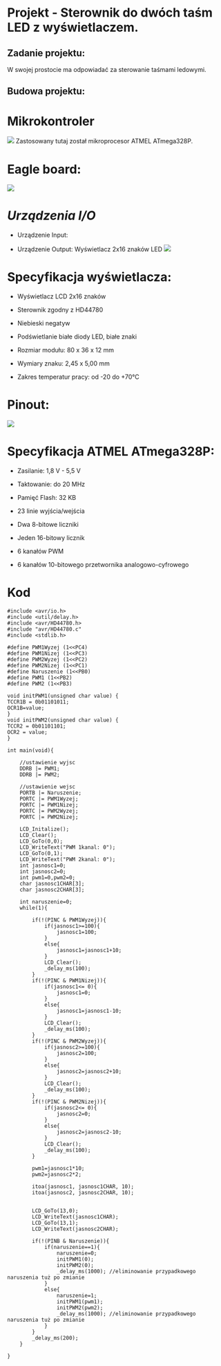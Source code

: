 # Projekt - Sterownik do dwóch taśm LED z wyświetlaczem.

## Zadanie projektu:
W swojej prostocie ma odpowiadać za sterowanie taśmami ledowymi.

## Budowa projektu:
# Mikrokontroler
![](https://github.com/suronomo/projektTM/blob/6d0f4b5464e575dd86a42b8a53a452ddc73a3d90/fotografie/Mikrokontroler.PNG)
Zastosowany tutaj został mikroprocesor ATMEL ATmega328P.

# Eagle board:
![](https://github.com/suronomo/projektTM/blob/0488b0967d13b00cf496a41c1891c0bef8c12b6d/fotografie/Board.PNG)


# *Urządzenia I/O*
- Urządzenie Input:


- Urządzenie Output: Wyświetlacz 2x16 znaków LED
![](https://github.com/suronomo/projektTM/blob/888ff3fb22433c93b6e70e420a299d2a80d48841/fotografie/Screen.PNG)
# Specyfikacja wyświetlacza:
* Wyświetlacz LCD 2x16 znaków

* Sterownik zgodny z HD44780

* Niebieski negatyw

* Podświetlanie białe diody LED, białe znaki

* Rozmiar modułu: 80 x 36 x 12 mm
 
* Wymiary znaku: 2,45 x 5,00 mm  

* Zakres temperatur pracy: od -20 do +70°C

# Pinout:
![](https://github.com/suronomo/projektTM/blob/46760b7d7dbde397f36da126a4406366f73b8289/fotografie/Pinout.png)
# Specyfikacja ATMEL ATmega328P:
* Zasilanie: 1,8 V - 5,5 V 

* Taktowanie: do 20 MHz

* Pamięć Flash: 32 KB

* 23 linie wyjścia/wejścia

* Dwa 8-bitowe liczniki 

* Jeden 16-bitowy licznik

* 6 kanałów PWM

* 6 kanałów 10-bitowego przetwornika analogowo-cyfrowego



# Kod
```
#include <avr/io.h>
#include <util/delay.h>
#include <avr/HD44780.h>
#include "avr/HD44780.c"
#include <stdlib.h>

#define PWM1Wyzej (1<<PC4)
#define PWM1Nizej (1<<PC3)
#define PWM2Wyzej (1<<PC2)
#define PWM2Nizej (1<<PC1)
#define Naruszenie (1<<PB0)
#define PWM1 (1<<PB2)
#define PWM2 (1<<PB3)

void initPWM1(unsigned char value) {
TCCR1B = 0b01101011;
OCR1B=value;
}
void initPWM2(unsigned char value) {
TCCR2 = 0b01101101;
OCR2 = value;
}

int main(void){

	//ustawienie wyjsc
	DDRB |= PWM1;
	DDRB |= PWM2;

	//ustawienie wejsc
	PORTB |= Naruszenie;
	PORTC |= PWM1Wyzej;
	PORTC |= PWM1Nizej;
	PORTC |= PWM2Wyzej;
	PORTC |= PWM2Nizej;

	LCD_Initalize();
	LCD_Clear();
	LCD_GoTo(0,0);
	LCD_WriteText("PWM 1kanal: 0");
	LCD_GoTo(0,1);
	LCD_WriteText("PWM 2kanal: 0");
	int jasnosc1=0;
	int jasnosc2=0;
	int pwm1=0,pwm2=0;
	char jasnosc1CHAR[3];
	char jasnosc2CHAR[3];

	int naruszenie=0;
	while(1){

		if(!(PINC & PWM1Wyzej)){
			if(jasnosc1>=100){
				jasnosc1=100;
			}
			else{
				jasnosc1=jasnosc1+10;
			}
			LCD_Clear();
			_delay_ms(100);
		}
		if(!(PINC & PWM1Nizej)){
			if(jasnosc1<= 0){
				jasnosc1=0;
			}
			else{
				jasnosc1=jasnosc1-10;
			}
			LCD_Clear();
			_delay_ms(100);
		}
		if(!(PINC & PWM2Wyzej)){
			if(jasnosc2>=100){
				jasnosc2=100;
			}
			else{
				jasnosc2=jasnosc2+10;
			}
			LCD_Clear();
			_delay_ms(100);
		}
		if(!(PINC & PWM2Nizej)){
			if(jasnosc2<= 0){
				jasnosc2=0;
			}
			else{
				jasnosc2=jasnosc2-10;
			}
			LCD_Clear();
			_delay_ms(100);
		}

		pwm1=jasnosc1*10;
		pwm2=jasnosc2*2;

		itoa(jasnosc1, jasnosc1CHAR, 10);
		itoa(jasnosc2, jasnosc2CHAR, 10);


		LCD_GoTo(13,0);
		LCD_WriteText(jasnosc1CHAR);
		LCD_GoTo(13,1);
		LCD_WriteText(jasnosc2CHAR);

		if(!(PINB & Naruszenie)){
			if(naruszenie==1){
				naruszenie=0;
				initPWM1(0);
				initPWM2(0);
				_delay_ms(1000); //eliminowanie przypadkowego naruszenia tuż po zmianie
			}
			else{
				naruszenie=1;
				initPWM1(pwm1);
				initPWM2(pwm2);
				_delay_ms(1000); //eliminowanie przypadkowego naruszenia tuż po zmianie
			}
		}
		_delay_ms(200);
	}

}
```
